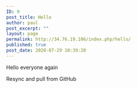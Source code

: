 ```yaml
---
ID: 9
post_title: Hello
author: paul
post_excerpt: ""
layout: page
permalink: http://34.76.19.106/index.php/hello/
published: true
post_date: 2020-07-29 10:39:20
---
```

<!-- wp:paragraph -->
<p>Hello everyone again</p>
<!-- /wp:paragraph -->

<!-- wp:paragraph -->
<p></p>
<!-- /wp:paragraph -->

<!-- wp:paragraph -->
<p>Resync and pull from GitHub</p>
<!-- /wp:paragraph -->
